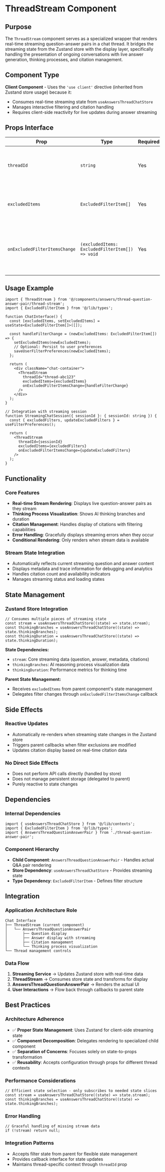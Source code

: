 # ThreadStream Component

## Purpose

The `ThreadStream` component serves as a specialized wrapper that renders real-time streaming question-answer pairs in a chat thread. It bridges the streaming state from the Zustand store with the display layer, specifically handling the presentation of ongoing conversations with live answer generation, thinking processes, and citation management.

## Component Type

**Client Component** - Uses the `'use client'` directive (inherited from Zustand store usage) because it:
- Consumes real-time streaming state from `useAnswersThreadChatStore`
- Manages interactive filtering and citation handling
- Requires client-side reactivity for live updates during answer streaming

## Props Interface

| Prop | Type | Required | Description |
|------|------|----------|-------------|
| `threadId` | `string` | Yes | Unique identifier for the chat thread being displayed |
| `excludedItems` | `ExcludedFilterItem[]` | Yes | Array of filter items to exclude from the stream display |
| `onExcludedFilterItemsChange` | `(excludedItems: ExcludedFilterItem[]) => void` | Yes | Callback function triggered when excluded filter items are modified |

## Usage Example

```tsx
import { ThreadStream } from '@/components/answers/thread-question-answer-pair/thread-stream';
import { ExcludedFilterItem } from '@/lib/types';

function ChatInterface() {
  const [excludedItems, setExcludedItems] = useState<ExcludedFilterItem[]>([]);
  
  const handleFilterChange = (newExcludedItems: ExcludedFilterItem[]) => {
    setExcludedItems(newExcludedItems);
    // Optional: Persist to user preferences
    saveUserFilterPreferences(newExcludedItems);
  };

  return (
    <div className="chat-container">
      <ThreadStream
        threadId="thread-abc123"
        excludedItems={excludedItems}
        onExcludedFilterItemsChange={handleFilterChange}
      />
    </div>
  );
}

// Integration with streaming session
function StreamingChatSession({ sessionId }: { sessionId: string }) {
  const { excludedFilters, updateExcludedFilters } = useFilterPreferences();
  
  return (
    <ThreadStream
      threadId={sessionId}
      excludedItems={excludedFilters}
      onExcludedFilterItemsChange={updateExcludedFilters}
    />
  );
}
```

## Functionality

### Core Features
- **Real-time Stream Rendering**: Displays live question-answer pairs as they stream
- **Thinking Process Visualization**: Shows AI thinking branches and duration
- **Citation Management**: Handles display of citations with filtering capabilities
- **Error Handling**: Gracefully displays streaming errors when they occur
- **Conditional Rendering**: Only renders when stream data is available

### Stream State Integration
- Automatically reflects current streaming question and answer content
- Displays metadata and trace information for debugging and analytics
- Handles citation count and availability indicators
- Manages streaming status and loading states

## State Management

### Zustand Store Integration
```tsx
// Consumes multiple pieces of streaming state
const stream = useAnswersThreadChatStore((state) => state.stream);
const thinkingBranches = useAnswersThreadChatStore((state) => state.thinkingBranches);
const thinkingDuration = useAnswersThreadChatStore((state) => state.thinkingDuration);
```

**State Dependencies:**
- `stream`: Core streaming data (question, answer, metadata, citations)
- `thinkingBranches`: AI reasoning process visualization data
- `thinkingDuration`: Performance metrics for thinking time

**Parent State Management:**
- Receives `excludedItems` from parent component's state management
- Delegates filter changes through `onExcludedFilterItemsChange` callback

## Side Effects

### Reactive Updates
- Automatically re-renders when streaming state changes in the Zustand store
- Triggers parent callbacks when filter exclusions are modified
- Updates citation display based on real-time citation data

### No Direct Side Effects
- Does not perform API calls directly (handled by store)
- Does not manage persistent storage (delegated to parent)
- Purely reactive to state changes

## Dependencies

### Internal Dependencies
```tsx
import { useAnswersThreadChatStore } from '@/lib/contexts';
import { ExcludedFilterItem } from '@/lib/types';
import { AnswersThreadQuestionAnswerPair } from './thread-question-answer-pair';
```

### Component Hierarchy
- **Child Component**: `AnswersThreadQuestionAnswerPair` - Handles actual Q&A pair rendering
- **Store Dependency**: `useAnswersThreadChatStore` - Provides streaming state
- **Type Dependency**: `ExcludedFilterItem` - Defines filter structure

## Integration

### Application Architecture Role
```
Chat Interface
├── ThreadStream (current component)
│   └── AnswersThreadQuestionAnswerPair
│       ├── Question display
│       ├── Answer display with streaming
│       ├── Citation management
│       └── Thinking process visualization
└── Thread management controls
```

### Data Flow
1. **Streaming Service** → Updates Zustand store with real-time data
2. **ThreadStream** → Consumes store state and transforms for display
3. **AnswersThreadQuestionAnswerPair** → Renders the actual UI
4. **User Interactions** → Flow back through callbacks to parent state

## Best Practices

### Architecture Adherence
- ✅ **Proper State Management**: Uses Zustand for client-side streaming state
- ✅ **Component Decomposition**: Delegates rendering to specialized child component
- ✅ **Separation of Concerns**: Focuses solely on state-to-props transformation
- ✅ **Reusability**: Accepts configuration through props for different thread contexts

### Performance Considerations
```tsx
// Efficient state selection - only subscribes to needed state slices
const stream = useAnswersThreadChatStore((state) => state.stream);
const thinkingBranches = useAnswersThreadChatStore((state) => state.thinkingBranches);
```

### Error Handling
```tsx
// Graceful handling of missing stream data
if (!stream) return null;
```

### Integration Patterns
- Accepts filter state from parent for flexible state management
- Provides callback interface for state updates
- Maintains thread-specific context through `threadId` prop